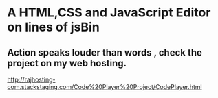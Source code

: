# A HTML,CSS and JavaScript Editor on lines of jsBin

## Action speaks louder than words , check the project on my web hosting.

http://rajhosting-com.stackstaging.com/Code%20Player%20Project/CodePlayer.html
